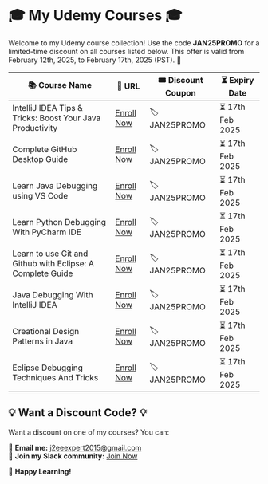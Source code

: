 # 🎓 My Udemy Courses 🎓

Welcome to my Udemy course collection! Use the code **JAN25PROMO** for a limited-time discount on all courses listed below. This offer is valid from February 12th, 2025, to February 17th, 2025 (PST). 🚀

| 📚 Course Name | 🔗 URL | 🎟️ Discount Coupon | ⏳ Expiry Date |
|---|---|---|---|
| IntelliJ IDEA Tips & Tricks: Boost Your Java Productivity | [Enroll Now](https://www.udemy.com/course/intellij-idea-tips-tricks-boost-your-java-productivity) | 🏷️ JAN25PROMO | ⏳ 17th Feb 2025 |
| Complete GitHub Desktop Guide | [Enroll Now](https://www.udemy.com/course/getting-started-with-github-desktop) | 🏷️ JAN25PROMO | ⏳ 17th Feb 2025 |
| Learn Java Debugging using VS Code | [Enroll Now](https://www.udemy.com/course/java-debugging-with-visual-studio-code-the-ultimate-guide) | 🏷️ JAN25PROMO | ⏳ 17th Feb 2025 |
| Learn Python Debugging With PyCharm IDE | [Enroll Now](https://www.udemy.com/course/learn-python-debugging-with-pycharm-ide) | 🏷️ JAN25PROMO | ⏳ 17th Feb 2025 |
| Learn to use Git and Github with Eclipse: A Complete Guide | [Enroll Now](https://www.udemy.com/course/learn-to-use-git-and-github-with-eclipse-a-complete-guide) | 🏷️ JAN25PROMO | ⏳ 17th Feb 2025 |
| Java Debugging With IntelliJ IDEA | [Enroll Now](https://www.udemy.com/course/java-debugging-with-intellij-idea) | 🏷️ JAN25PROMO | ⏳ 17th Feb 2025 |
| Creational Design Patterns in Java | [Enroll Now](https://www.udemy.com/course/design-patterns-in-javacreational) | 🏷️ JAN25PROMO | ⏳ 17th Feb 2025 |
| Eclipse Debugging Techniques And Tricks | [Enroll Now](https://www.udemy.com/course/eclipse-debugging-techniques-and-tricks) | 🏷️ JAN25PROMO | ⏳ 17th Feb 2025 |

## 💡 Want a Discount Code? 💡

Want a discount on one of my courses? You can:

📧 **Email me:** [j2eeexpert2015@gmail.com](mailto:j2eeexpert2015@gmail.com)  
💬 **Join my Slack community:** [Join Now](https://join.slack.com/t/learningfromexp/shared_invite/zt-1fnksxgd0-_jOdmIq2voEeMtoindhWrA)

🚀 **Happy Learning!**

